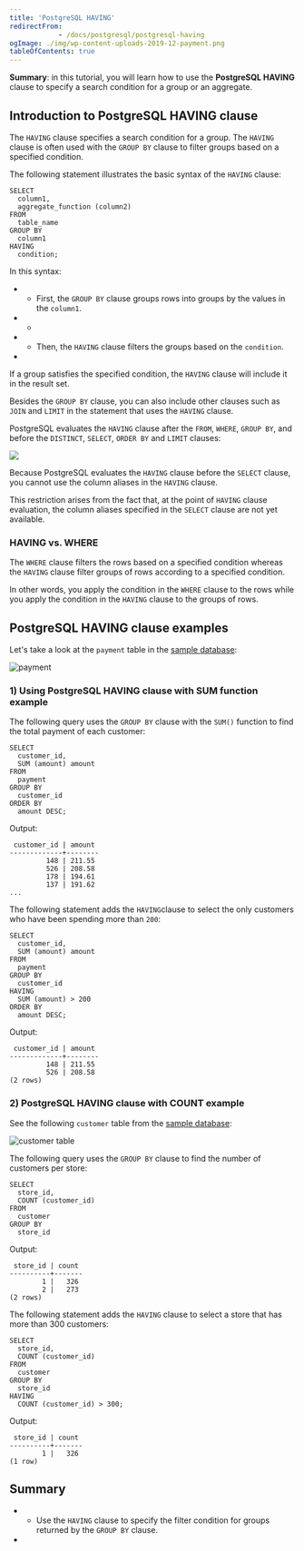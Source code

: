 ```yaml
---
title: 'PostgreSQL HAVING'
redirectFrom: 
            - /docs/postgresql/postgresql-having
ogImage: ./img/wp-content-uploads-2019-12-payment.png
tableOfContents: true
---
```


**Summary**: in this tutorial, you will learn how to use the **PostgreSQL HAVING** clause to specify a search condition for a group or an aggregate.



## Introduction to PostgreSQL HAVING clause



The `HAVING` clause specifies a search condition for a group. The `HAVING` clause is often used with the `GROUP BY` clause to filter groups based on a specified condition.



The following statement illustrates the basic syntax of the `HAVING` clause:



```
SELECT
  column1,
  aggregate_function (column2)
FROM
  table_name
GROUP BY
  column1
HAVING
  condition;
```



In this syntax:



- - First, the `GROUP BY` clause groups rows into groups by the values in the `column1`.
- -
- - Then, the `HAVING` clause filters the groups based on the `condition`.
- 


If a group satisfies the specified condition, the `HAVING` clause will include it in the result set.



Besides the `GROUP BY` clause, you can also include other clauses such as `JOIN` and `LIMIT` in the statement that uses the `HAVING` clause.



PostgreSQL evaluates the `HAVING` clause after the `FROM`, `WHERE`, `GROUP BY`, and before the `DISTINCT`, `SELECT`, `ORDER BY` and `LIMIT` clauses:



![](https://www.postgresqltutorial.com/wp-content/uploads/2024/01/postgresql-having.svg)



Because PostgreSQL evaluates the `HAVING` clause before the `SELECT` clause, you cannot use the column aliases in the `HAVING` clause.



This restriction arises from the fact that, at the point of `HAVING` clause evaluation, the column aliases specified in the `SELECT` clause are not yet available.



### HAVING vs. WHERE



The `WHERE` clause filters the rows based on a specified condition whereas the `HAVING` clause filter groups of rows according to a specified condition.



In other words, you apply the condition in the `WHERE` clause to the rows while you apply the condition in the `HAVING` clause to the groups of rows.



## PostgreSQL HAVING clause examples



Let's take a look at the `payment` table in the [sample database](https://www.postgresqltutorial.com/postgresql-getting-started/postgresql-sample-database/ "PostgreSQL Sample Database"):



![payment](./img/wp-content-uploads-2019-12-payment.png)



### 1) Using PostgreSQL HAVING clause with SUM function example



The following query uses the `GROUP BY` clause with the `SUM()` function to find the total payment of each customer:



```
SELECT
  customer_id,
  SUM (amount) amount
FROM
  payment
GROUP BY
  customer_id
ORDER BY
  amount DESC;
```



Output:



```
 customer_id | amount
-------------+--------
         148 | 211.55
         526 | 208.58
         178 | 194.61
         137 | 191.62
...
```



The following statement adds the `HAVING`clause to select the only customers who have been spending more than `200`:



```
SELECT
  customer_id,
  SUM (amount) amount
FROM
  payment
GROUP BY
  customer_id
HAVING
  SUM (amount) > 200
ORDER BY
  amount DESC;
```



Output:



```
 customer_id | amount
-------------+--------
         148 | 211.55
         526 | 208.58
(2 rows)
```



### 2) PostgreSQL HAVING clause with COUNT example



See the following `customer` table from the [sample database](https://www.postgresqltutorial.com/postgresql-getting-started/postgresql-sample-database/):



![customer table](./img/wp-content-uploads-2013-05-customer-table.png)



The following query uses the `GROUP BY` clause to find the number of customers per store:



```
SELECT
  store_id,
  COUNT (customer_id)
FROM
  customer
GROUP BY
  store_id
```



Output:



```
 store_id | count
----------+-------
        1 |   326
        2 |   273
(2 rows)
```



The following statement adds the `HAVING` clause to select a store that has more than 300 customers:



```
SELECT
  store_id,
  COUNT (customer_id)
FROM
  customer
GROUP BY
  store_id
HAVING
  COUNT (customer_id) > 300;
```



Output:



```
 store_id | count
----------+-------
        1 |   326
(1 row)
```



## Summary



- - Use the `HAVING` clause to specify the filter condition for groups returned by the `GROUP BY` clause.
- 
